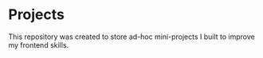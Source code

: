 # Projects
This repository was created to store ad-hoc mini-projects I built to improve my frontend skills. 
